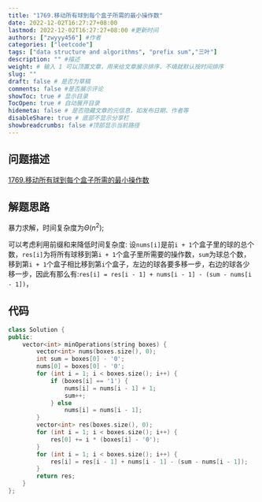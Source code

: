 ```yaml
---
title: "1769.移动所有球到每个盒子所需的最小操作数"
date: 2022-12-02T16:27:27+08:00
lastmod: 2022-12-02T16:27:27+08:00 #更新时间
authors: ["zwyyy456"] #作者
categories: ["leetcode"]
tags: ["data structure and algorithms", "prefix sum","三叶"]
description: "" #描述
weight: # 输入 1 可以顶置文章，用来给文章展示排序，不填就默认按时间排序
slug: ""
draft: false # 是否为草稿
comments: false #是否展示评论
showToc: true # 显示目录
TocOpen: true # 自动展开目录
hidemeta: false # 是否隐藏文章的元信息，如发布日期、作者等
disableShare: true # 底部不显示分享栏
showbreadcrumbs: false #顶部显示当前路径
---
```

## 问题描述
[1769.移动所有球到每个盒子所需的最小操作数](https://leetcode.cn/problems/minimum-number-of-operations-to-move-all-balls-to-each-box/)

## 解题思路
暴力求解，时间复杂度为$\Theta(n^2)$;

可以考虑利用前缀和来降低时间复杂度:
设`nums[i]`是前`i + 1`个盒子里的球的总个数，`res[i]`为将所有球移到第`i + 1`个盒子里所需要的操作数，`sum`为球总个数，移到第`i + 1`个盒子相比移到第`i`个盒子，左边的球各要多移一步，右边的球各少移一步，因此有那么有:`res[i] = res[i - 1] + nums[i - 1] - (sum - nums[i - 1])`，

## 代码
```cpp
class Solution {
public:
    vector<int> minOperations(string boxes) {
        vector<int> nums(boxes.size(), 0);
        int sum = boxes[0] - '0';
        nums[0] = boxes[0] - '0';
        for (int i = 1; i < boxes.size(); i++) {
            if (boxes[i] == '1') {
                nums[i] = nums[i - 1] + 1;
                sum++;
            } else
                nums[i] = nums[i - 1];
        }
        vector<int> res(boxes.size(), 0);
        for (int i = 1; i < boxes.size(); i++) {
            res[0] += i * (boxes[i] - '0');
        }
        for (int i = 1; i < boxes.size(); i++) {
            res[i] = res[i - 1] + nums[i - 1] - (sum - nums[i - 1]);
        }
        return res;
    }
};
```

